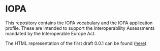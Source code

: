 # IOPA

This repository contains the IOPA vocabulary and the IOPA application profile. These are intended to support the Interoperability Assessments mandated by the Interoperable Europe Act.

The HTML representation of the first draft 0.0.1 can be found ([here](https://semiceu.github.io/IOPA/releases/0.0.1/)).
